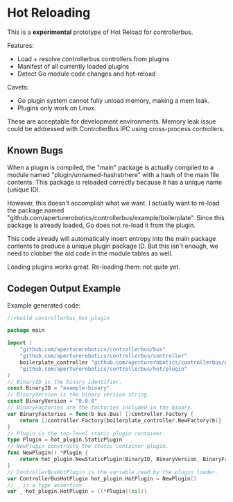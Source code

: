 # Hot Reloading

This is a **experimental** prototype of Hot Reload for controllerbus.

Features:

 - Load + resolve controllerbus controllers from plugins
 - Manifest of all currently loaded plugins
 - Detect Go module code changes and hot-reload

Cavets:

 - Go plugin system cannot fully unload memory, making a mem leak.
 - Plugins only work on Linux.

These are acceptable for development environments. Memory leak issue could be
addressed with ControllerBus IPC using cross-process controllers.

## Known Bugs

When a plugin is compiled, the "main" package is actually compiled to a module
named "plugin/unnamed-hashstrhere" with a hash of the main file contents. This
package is reloaded correctly because it has a unique name (unique ID).

However, this doesn't accomplish what we want. I actually want to re-load the
package named "github.com/aperturerobotics/controllerbus/example/boilerplate".
Since this package is already loaded, Go does not re-load it from the plugin.

This code already will automatically insert entropy into the main package
contents to produce a unique plugin package ID. But this isn't enough, we need
to clobber the old code in the module tables as well.

Loading plugins works great. Re-loading them: not quite yet.

## Codegen Output Example

Example generated code:

```go
//+build controllerbus_hot_plugin

package main

import (
	"github.com/aperturerobotics/controllerbus/bus"
	"github.com/aperturerobotics/controllerbus/controller"
	boilerplate_controller "github.com/aperturerobotics/controllerbus/example/boilerplate/controller"
	"github.com/aperturerobotics/controllerbus/hot/plugin"
)
// BinaryID is the binary identifier.
const BinaryID = "example-binary"
// BinaryVersion is the binary version string.
const BinaryVersion = "0.0.0"
// BinaryFactories are the factories included in the binary.
var BinaryFactories = func(b bus.Bus) []controller.Factory {
	return []controller.Factory{boilerplate_controller.NewFactory(b)}
}
// Plugin is the top-level static plugin container.
type Plugin = hot_plugin.StaticPlugin
// NewPlugin constructs the static container plugin.
func NewPlugin() *Plugin {
	return hot_plugin.NewStaticPlugin(BinaryID, BinaryVersion, BinaryFactories)
}
// ControllerBusHotPlugin is the variable read by the plugin loader.
var ControllerBusHotPlugin hot_plugin.HotPlugin = NewPlugin()
// _ is a type assertion
var _ hot_plugin.HotPlugin = ((*Plugin)(nil))
```

